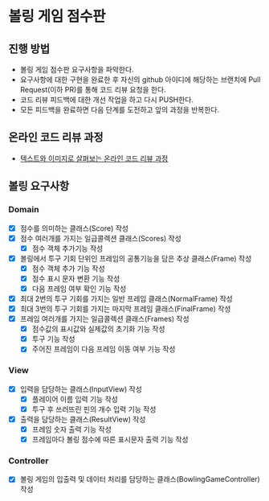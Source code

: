 # 볼링 게임 점수판
## 진행 방법
* 볼링 게임 점수판 요구사항을 파악한다.
* 요구사항에 대한 구현을 완료한 후 자신의 github 아이디에 해당하는 브랜치에 Pull Request(이하 PR)를 통해 코드 리뷰 요청을 한다.
* 코드 리뷰 피드백에 대한 개선 작업을 하고 다시 PUSH한다.
* 모든 피드백을 완료하면 다음 단계를 도전하고 앞의 과정을 반복한다.

## 온라인 코드 리뷰 과정
* [텍스트와 이미지로 살펴보는 온라인 코드 리뷰 과정](https://github.com/next-step/nextstep-docs/tree/master/codereview)

## 볼링 요구사항
### Domain
- [X] 점수를 의미하는 클래스(Score) 작성
- [X] 점수 여러개를 가지는 일급콜렉션 클래스(Scores) 작성
  - [X] 점수 객체 추가기능 작성  
- [X] 볼링에서 투구 기회 단위인 프레임의 공통기능을 담은 추상 클래스(Frame) 작성
  - [X] 점수 객체 추가 기능 작성
  - [X] 점수 표시 문자 변환 기능 작성
  - [X] 다음 프레임 여부 확인 기능 작성
- [X] 최대 2번의 투구 기회를 가지는 일반 프레임 클래스(NormalFrame) 작성
- [X] 최대 3번의 투구 기회를 가지는 마지막 프레임 클래스(FinalFrame) 작성
- [X] 프레임 여러개를 가지는 일급콜렉션 클래스(Frames) 작성
  - [X] 점수값의 표시값와 실제값의 초기화 기능 작성 
  - [X] 투구 기능 작성
  - [X] 주어진 프레임이 다음 프레임 이동 여부 기능 작성

### View
- [X] 입력을 담당하는 클래스(InputView) 작성
  - [X] 플레이어 이름 입력 기능 작성
  - [X] 투구 후 쓰러뜨린 핀의 개수 입력 기능 작성
- [X] 출력을 담당하는 클래스(ResultView) 작성
  - [X] 프레임 숫자 출력 기능 작성
  - [X] 프레임마다 볼링 점수에 따른 표시문자 출력 기능 작성

### Controller
- [X] 볼링 게임의 입출력 및 데이터 처리를 담당하는 클래스(BowlingGameController) 작성